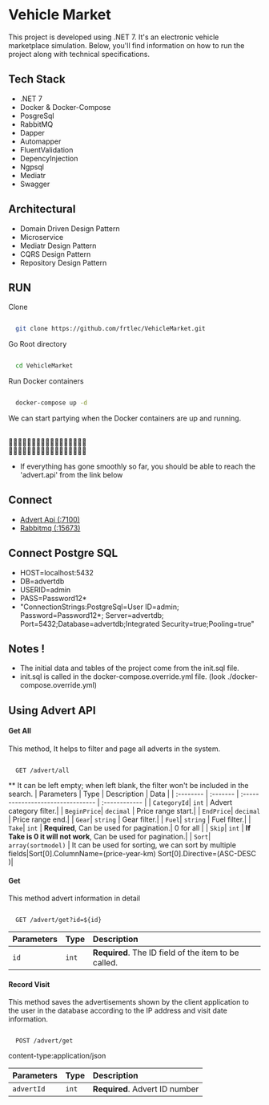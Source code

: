 
# Vehicle Market

This project is developed using .NET 7. It's an electronic vehicle marketplace simulation. Below, you'll find information on how to run the project along with technical specifications.



## Tech Stack

- .NET 7
- Docker & Docker-Compose
- PosgreSql
- RabbitMQ
- Dapper
- Automapper
- FluentValidation
- DepencyInjection
- Ngpsql
- Mediatr
- Swagger

## Architectural

- Domain Driven Design Pattern
- Microservice
- Mediatr Design Pattern
- CQRS Design Pattern
- Repository Design Pattern

  
## RUN

Clone

```bash

  git clone https://github.com/frtlec/VehicleMarket.git

```

Go Root directory

```bash

  cd VehicleMarket

```

Run Docker containers 
```bash

  docker-compose up -d

```



We can start partying when the Docker containers are up and running.

<br/>🥳😎😆🥳😎😆🥳😎😆🥳😎😆🥳😎😆🥳😎
<br/>🥳😎😆🥳😎😆🥳😎😆🥳😎😆🥳😎😆🥳😎


- If everything has gone smoothly so far, you should be able to reach the 'advert.api' from the link below



## Connect
  - [Advert Api (:7100)](http://localhost:7100/swagger/index.html)
  - [Rabbitmq (:15673)](http://localhost:15673/)


## Connect Postgre SQL
- HOST=localhost:5432
- DB=advertdb
- USERID=admin
- PASS=Password12*
- "ConnectionStrings:PostgreSql=User ID=admin; Password=Password12*; Server=advertdb; Port=5432;Database=advertdb;Integrated Security=true;Pooling=true"
  


## Notes !
- The initial data and tables of the project come from the init.sql file.
- init.sql is called in the docker-compose.override.yml file. (look ./docker-compose.override.yml)

## Using Advert API 

#### Get All
This method, It helps to filter and page all adverts in the system.
```http

  GET /advert/all

```
** It can be left empty; when left blank, the filter won't be included in the search.
| Parameters | Type     | Description  | Data |
| :-------- | :------- | :-------------------------------- | :------------ |
| `CategoryId`| `int` | Advert category filter.|
| `BeginPrice`| `decimal` | Price range start.|
| `EndPrice`| `decimal` | Price range end.|
| `Gear`| `string` | Gear filter.|
| `Fuel`| `string` | Fuel filter.|
| `Take`| `int` | **Required**, Can be used for pagination.| 0 for all |
| `Skip`| `int` | **If Take is 0 it will not work**, Can be used for pagination.|
| `Sort`| `array(sortmodel)` | It can be used for sorting, we can sort by multiple fields|Sort[0].ColumnName=(price-year-km) Sort[0].Directive=(ASC-DESC )|


#### Get
This method advert information in detail
```http

  GET /advert/get?id=${id}

```

| Parameters | Type     | Description                       |
| :-------- | :------- | :-------------------------------- |
| `id`      | `int` | **Required**. The ID field of the item to be called.|

#### Record Visit 
This method saves the advertisements shown by the client application to the user in the database according to the IP address and visit date information.
```http

  POST /advert/get

```
content-type:application/json

| Parameters | Type     | Description                       |
| :-------- | :------- | :-------------------------------- |
| `advertId`      | `int` | **Required**. Advert ID number|


  

